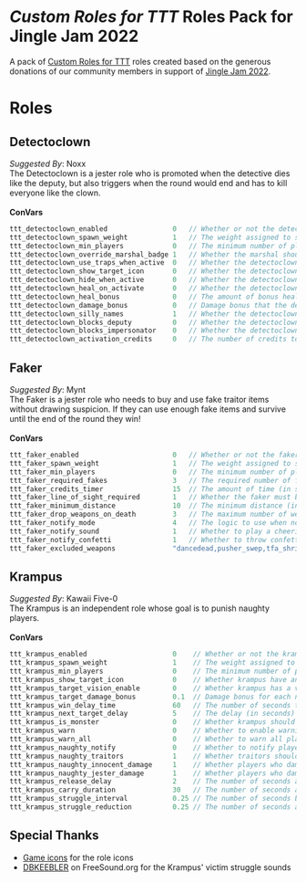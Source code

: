 # _Custom Roles for TTT_ Roles Pack for Jingle Jam 2022
A pack of [Custom Roles for TTT](https://github.com/NoxxFlame/TTT-Custom-Roles) roles created based on the generous donations of our community members in support of [Jingle Jam 2022](https://www.jinglejam.co.uk/).

# Roles

## Detectoclown
_Suggested By_: Noxx\
The Detectoclown is a jester role who is promoted when the detective dies like the deputy, but also triggers when the round would end and has to kill everyone like the clown.
\
\
**ConVars**
```cpp
ttt_detectoclown_enabled                0   // Whether or not the detectoclown should spawn
ttt_detectoclown_spawn_weight           1   // The weight assigned to spawning the detectoclown
ttt_detectoclown_min_players            0   // The minimum number of players required to spawn the detectoclown
ttt_detectoclown_override_marshal_badge 1   // Whether the marshal should turn jesters, independents and monsters into the detectoclown when using their badge
ttt_detectoclown_use_traps_when_active  0   // Whether the detectoclown can see and use traitor traps when they are activated
ttt_detectoclown_show_target_icon       0   // Whether the detectoclown has an icon over other players' heads showing who to kill
ttt_detectoclown_hide_when_active       0   // Whether the detectoclown should be hidden from other players' Target ID (overhead icons) when they are activated
ttt_detectoclown_heal_on_activate       0   // Whether the detectoclown should fully heal when they activate or not
ttt_detectoclown_heal_bonus             0   // The amount of bonus health to give the detectoclown if they are healed when they are activated
ttt_detectoclown_damage_bonus           0   // Damage bonus that the detectoclown has after being activated (e.g. 0.5 = 50% more damage)
ttt_detectoclown_silly_names            1   // Whether the detectoclown's name should randomly change each round
ttt_detectoclown_blocks_deputy          0   // Whether the detectoclown should prevent the deputy from spawning in a round and vice versa
ttt_detectoclown_blocks_impersonator    0   // Whether the detectoclown should prevent the impersonator from spawning in a round and vice versa
ttt_detectoclown_activation_credits     0   // The number of credits to give the detectoclown when they are promoted
```

## Faker
_Suggested By_: Mynt\
The Faker is a jester role who needs to buy and use fake traitor items without drawing suspicion. If they can use enough fake items and survive until the end of the round they win!
\
\
**ConVars**
```cpp
ttt_faker_enabled                       0   // Whether or not the faker should spawn
ttt_faker_spawn_weight                  1   // The weight assigned to spawning the faker
ttt_faker_min_players                   0   // The minimum number of players required to spawn the faker
ttt_faker_required_fakes                3   // The required number of fakes weapons that need to be used for the faker to win the round
ttt_faker_credits_timer                 15  // The amount of time (in seconds) after using a fake weapon before the faker is given a credit
ttt_faker_line_of_sight_required        1   // Whether the faker must be in line of sight of another player for their fake weapon use to count
ttt_faker_minimum_distance              10  // The minimum distance (in metres) the faker must be from another player for their fake weapon use to count
ttt_faker_drop_weapons_on_death         3   // The maximum number of weapons the faker should drop when they die
ttt_faker_notify_mode                   4   // The logic to use when notifying players that a faker is killed. 0 - Don't notify anyone. 1 - Only notify traitors and detective. 2 - Only notify traitors. 3 - Only notify detective. 4 - Notify everyone
ttt_faker_notify_sound                  1   // Whether to play a cheering sound when a faker is killed
ttt_faker_notify_confetti               1   // Whether to throw confetti when a faker is a killed
ttt_faker_excluded_weapons              "dancedead,pusher_swep,tfa_shrinkray,tfa_thundergun,tfa_wintershowl,ttt_kamehameha_swep,weapon_ap_golddragon,weapon_ttt_artillery,weapon_ttt_bike,weapon_ttt_boomerang,weapon_ttt_brain,weapon_ttt_chickenator,weapon_ttt_dd,weapon_ttt_flaregun,weapon_ttt_homebat,weapon_ttt_knife,weapon_ttt_popupgun,weapon_ttt_traitor_lightsaber" // A comma separated list of weapon classes to exclude from the faker's shop
```

## Krampus
_Suggested By_: Kawaii Five-0\
The Krampus is an independent role whose goal is to punish naughty players.
\
\
**ConVars**
```cpp
ttt_krampus_enabled                     0    // Whether or not the krampus should spawn
ttt_krampus_spawn_weight                1    // The weight assigned to spawning the krampus
ttt_krampus_min_players                 0    // The minimum number of players required to spawn the krampus
ttt_krampus_show_target_icon            0    // Whether krampus have an icon over other players' heads showing who to kill. Server or round must be restarted for changes to take effect.
ttt_krampus_target_vision_enable        0    // Whether krampus has a visible aura around their target, visible through walls
ttt_krampus_target_damage_bonus         0.1  // Damage bonus for each naughty player killed (e.g. 0.1 = 10% extra damage)
ttt_krampus_win_delay_time              60   // The number of seconds to delay a team's win if there are naughty players left
ttt_krampus_next_target_delay           5    // The delay (in seconds) before an krampus is assigned their next target
ttt_krampus_is_monster                  0    // Whether krampus should be treated as a member of the monster team (rather than the independent team)
ttt_krampus_warn                        0    // Whether to enable warning players if there is a krampus. See `ttt_krampus_warn_all` for controlling who can see the warning.
ttt_krampus_warn_all                    0    // Whether to warn all players if there is a krampus. If 0, only traitors will be warned
ttt_krampus_naughty_notify              0    // Whether to notify players who are marked as naughty
ttt_krampus_naughty_traitors            1    // Whether traitors should be automatically marked as naughty
ttt_krampus_naughty_innocent_damage     1    // Whether players who damage innocents should be marked as naughty
ttt_krampus_naughty_jester_damage       1    // Whether players who damage jesters should be marked as naughty
ttt_krampus_release_delay               2    // The number of seconds a victim is stunned for when they released from being carried
ttt_krampus_carry_duration              30   // The number of seconds a victim can be carried for
ttt_krampus_struggle_interval           0.25 // The number of seconds between victim struggles while being carried
ttt_krampus_struggle_reduction          0.25 // The number of seconds a struggle reduces carry duration by
```

## Special Thanks
- [Game icons](https://game-icons.net/) for the role icons
- [DBKEEBLER](https://freesound.org/people/DBKEEBLER/sounds/403684/) on FreeSound.org for the Krampus' victim struggle sounds